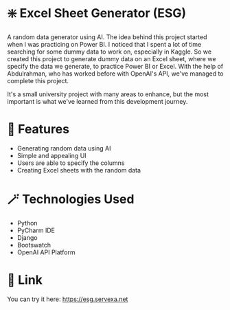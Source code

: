# ❇️ Excel Sheet Generator (ESG)
A random data generator using AI. The idea behind this project started when I was practicing on Power BI. I noticed that I spent a lot of time searching for some dummy data to work on, especially in Kaggle. So we created this project to generate dummy data on an Excel sheet, where we specify the data we generate, to practice Power BI or Excel. With the help of Abdulrahman, who has worked before with OpenAI's API, we've managed to complete this project.

It's a small university project with many areas to enhance, but the most important is what we've learned from this development journey.
# 🚀 Features
- Generating random data using AI
- Simple and appealing UI
- Users are able to specify the columns
- Creating Excel sheets with the random data
# 🪄 Technologies Used
- Python
- PyCharm IDE
- Django
- Bootswatch
- OpenAI API Platform
# 🔗 Link
You can try it here: https://esg.servexa.net
